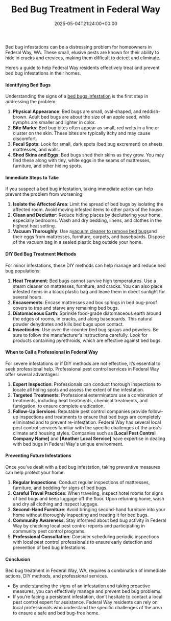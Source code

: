 ﻿---
layout: post
title: Bed Bug Treatment in Federal Way
date: '2025-05-04T21:24:00+00:00'
categories:
- Bed Bugs
- Guide
tags: []
slug: /bed-bug-treatment-in-federal-way/
lastmod: 2025-05-07T12:21:23+03:00
---

Bed bug infestations can be a distressing problem for homeowners in Federal Way, WA. These small, elusive pests are known for their ability to hide in cracks and crevices, making them difficult to detect and eliminate.

Here’s a guide to help Federal Way residents effectively treat and prevent bed bug infestations in their homes.
#### Identifying Bed Bugs
Understanding the signs of a
[bed bugs infestation](https://pestpolicy.com/baby-bed-bugs/)
is the first step in addressing the problem:
1. **Physical Appearance**: Bed bugs are small, oval-shaped, and reddish-brown. Adult bed bugs are about the size of an apple seed, while nymphs are smaller and lighter in color.
2. **Bite Marks**: Bed bug bites often appear as small, red welts in a line or cluster on the skin. These bites are typically itchy and may cause discomfort.
3. **Fecal Spots**: Look for small, dark spots (bed bug excrement) on sheets, mattresses, and walls.
4. **Shed Skins and Eggs**: Bed bugs shed their skins as they grow. You may find these along with tiny, white eggs in the seams of mattresses, furniture, and other hiding spots.
#### Immediate Steps to Take
If you suspect a bed bug infestation, taking immediate action can help prevent the problem from worsening:
1. **Isolate the Affected Area**: Limit the spread of bed bugs by isolating the affected room. Avoid moving infested items to other parts of the house.
2. **Clean and Declutter**: Reduce hiding places by decluttering your home, especially bedrooms. Wash and dry bedding, linens, and clothes in the highest heat setting.
3. **Vacuum Thoroughly**: Use a[vacuum cleaner to remove bed bugs](https://pestpolicy.com/best-vacuum-for-bed-bugs/)and their eggs from mattresses, furniture, carpets, and baseboards. Dispose of the vacuum bag in a sealed plastic bag outside your home.
#### DIY Bed Bug Treatment Methods
For minor infestations, these DIY methods can help manage and reduce bed bug populations:
1. **Heat Treatment**: Bed bugs cannot survive high temperatures. Use a steam cleaner on mattresses, furniture, and cracks. You can also place infested items in a black plastic bag and leave them in direct sunlight for several hours.
2. **Encasements**: Encase mattresses and box springs in bed bug-proof covers to trap and starve any remaining bed bugs.
3. **Diatomaceous Earth**: Sprinkle food-grade diatomaceous earth around the edges of rooms, in cracks, and along baseboards. This natural powder dehydrates and kills bed bugs upon contact.
4. **Insecticides**: Use over-the-counter bed bug sprays and powders. Be sure to follow the manufacturer’s instructions carefully. Look for products containing pyrethroids, which are effective against bed bugs.
#### When to Call a Professional in Federal Way
For severe infestations or if DIY methods are not effective, it’s essential to seek professional help. Professional pest control services in Federal Way offer several advantages:
1. **Expert Inspection**: Professionals can conduct thorough inspections to locate all hiding spots and assess the extent of the infestation.
2. **Targeted Treatments**: Professional exterminators use a combination of treatments, including heat treatments, chemical treatments, and fumigation, to ensure complete eradication.
3. **Follow-Up Services**: Reputable pest control companies provide follow-up inspections and treatments to ensure that bed bugs are completely eliminated and to prevent re-infestation.
Federal Way has several local pest control services familiar with the specific challenges of the area's climate and housing styles. Companies such as
**[Local Pest Control Company Name]**
and
**[Another Local Service]**
have expertise in dealing with bed bugs in Federal Way's unique environment.
#### Preventing Future Infestations
Once you’ve dealt with a bed bug infestation, taking preventive measures can help protect your home:
1. **Regular Inspections**: Conduct regular inspections of mattresses, furniture, and bedding for signs of bed bugs.
2. **Careful Travel Practices**: When traveling, inspect hotel rooms for signs of bed bugs and keep luggage off the floor. Upon returning home, wash and dry all clothing and inspect luggage.
3. **Second-Hand Furniture**: Avoid bringing second-hand furniture into your home without thoroughly inspecting and treating it for bed bugs.
4. **Community Awareness**: Stay informed about bed bug activity in Federal Way by checking local pest control reports and participating in community pest control programs.
5. **Professional Consultation**: Consider scheduling periodic inspections with local pest control professionals to ensure early detection and prevention of bed bug infestations.
#### Conclusion
Bed bug treatment in Federal Way, WA, requires a combination of immediate actions, DIY methods, and professional services.
- By understanding the signs of an infestation and taking proactive measures, you can effectively manage and prevent bed bug problems.
- If you’re facing a persistent infestation, don’t hesitate to contact a local pest control expert for assistance.
Federal Way residents can rely on local professionals who understand the specific challenges of the area to ensure a safe and bed bug-free home.